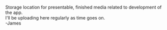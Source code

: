 Storage location for presentable, finished media related to development of the app.<br />
I'll be uploading here regularly as time goes on.<br />
-James
